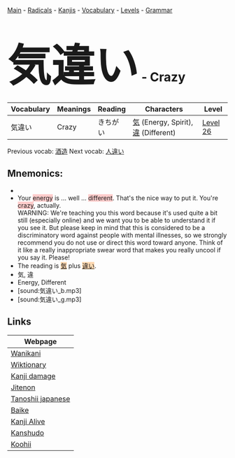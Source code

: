 <style> bigfont {font-size: 100px}</style>
[Main](../README.md) -
[Radicals](../radicals.md) -
[Kanjis](../kanjis.md) -
[Vocabulary](../vocabulary.md) -
[Levels](../levels.md) -
[Grammar](../grammar.md)
# <bigfont> 気違い</bigfont> - Crazy 

| Vocabulary | Meanings | Reading | Characters | Level |
| --- | --- | --- | --- | --- |
| 気違い | Crazy | きちがい |  [気](../kanjis/気.md) (Energy, Spirit), [違](../kanjis/違.md) (Different) | [Level 26](../levels/wk_level26.md) |

Previous vocab: [酒造](酒造.md) Next vocab: [人違い](人違い.md) 

## Mnemonics:

* 
* Your <span style="background-color:#ffcccb"> energy</span> is ... well ... <span style="background-color:#ffcccb"> different</span>. That's the nice way to put it. You're <span style="background-color:#ffcccb"> crazy</span>, actually.<br />WARNING: We're teaching you this word because it's used quite a bit still (especially online) and we want you to be able to understand it if you see it. But please keep in mind that this is considered to be a discriminatory word against people with mental illnesses, so we strongly recommend you do not use or direct this word toward anyone. Think of it like a really inappropriate swear word that makes you really uncool if you say it. Please!
* The reading is <span style="background-color:#fed8b1"> [気](https://jisho.org/search/気)</span> plus <span style="background-color:#fed8b1"> [違い](https://jisho.org/search/違い)</span>.
* 気, 違
* Energy, Different
* [sound:気違い_b.mp3]
* [sound:気違い_g.mp3]


## Links 

| Webpage |
| --- |
| [Wanikani          ](https://www.wanikani.com/kanji/気違い) |
| [Wiktionary        ](https://en.wiktionary.org/wiki/気違い) |
| [Kanji damage      ](http://www.kanjidamage.com/kanji/search?utf8=✓&q=気違い) |
| [Jitenon           ](https://jitenon.com/kanji/気違い) |
| [Tanoshii japanese ](https://www.tanoshiijapanese.com/dictionary/kanji.cfm?k=気違い) |
| [Baike             ](https://baike.baidu.com/item/気違い) |
| [Kanji Alive       ](https://app.kanjialive.com/気違い) |
| [Kanshudo          ](https://www.kanshudo.com/searchmn?q=気違い) |
| [Koohii            ](https://kanji.koohii.com/study/kanji/気違い) |
